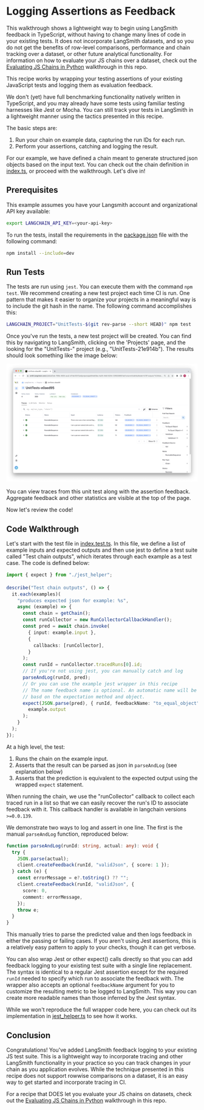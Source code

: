 # Logging Assertions as Feedback

This walkthrough shows a lightweight way to begin using LangSmith feedback in TypeScript, without having to change many lines of code
in your existing tests. It does not incorporate LangSmith datasets, and so you do not get the benefits of row-level comparisons, performance and chain tracking over a dataset, or other future analytical functionality. For information on how to evaluate your JS chains over a dataset, check out the [Evaluating JS Chains in Python](../eval-in-python/) walkthrough in this repo.

This recipe works by wrapping your testing assertions of your existing JavaScript tests and logging them as evaluation feedback.

We don't (yet) have full benchmarking functionality natively written in TypeScript, and you may already have some tests using
familiar testing harnesses like Jest or Mocha. You can still track your tests in LangSmith in a lightweight manner using the tactics presented in this recipe.

The basic steps are:

1. Run your chain on example data, capturing the run IDs for each run.
2. Perform your assertions, catching and logging the result.

For our example, we have defined a chain meant to generate structured json objects based on the input text. You can check out the chain definition in [index.ts](./src/index.ts), or proceed with the walkthrough. Let's dive in!

## Prerequisites

This example assumes you have your Langsmith account and organizational API key available:

```bash
export LANGCHAIN_API_KEY=<your-api-key>
```

To run the tests, install the requirements in the [package.json](./package.json) file with the following command:

```bash
npm install --include=dev
```

## Run Tests

The tests are run using `jest`. You can execute them with the command `npm test`. We recommend creating a new test project each time CI is run. One pattern that makes it easier to organize your projects in a meaningful way is to include the git hash in the name. The following command accomplishes this:

```bash
LANGCHAIN_PROJECT="UnitTests-$(git rev-parse --short HEAD)" npm test
```

Once you've run the tests, a new test project will be created. You can find this by navigating to LangSmith, clicking on the 'Projects' page, and the looking for the "UnitTests-<hash>" project (e.g., "UnitTests-21e914b"). The results should look something like the image below:

![Unit Test Project](img/resulting_project.png)

You can view traces from this unit test along with the assertion feedback. Aggregate feedback and other statistics are visible at the top of the page.

Now let's review the code!

## Code Walkthrough

Let's start with the test file in [index.test.ts](./tests/index.test.ts). In this file, we define a list of example inputs and expected outputs and then use
jest to define a test suite called "Test chain outputs", which iterates through each example as a test case. The code is defined below:


```typescript
import { expect } from "./jest_helper";

describe("Test chain outputs", () => {
  it.each(examples)(
    "produces expected json for example: %s",
    async (example) => {
      const chain = getChain();
      const runCollector = new RunCollectorCallbackHandler();
      const pred = await chain.invoke(
        { input: example.input },
        {
          callbacks: [runCollector],
        }
      );
      const runId = runCollector.tracedRuns[0].id;
      // If you're not using jest, you can manually catch and log
      parseAndLog(runId, pred);
      // Or you can use the example jest wrapper in this recipe
      // The name feedback name is optional. An automatic name will be inferred
      // basd on the expectation method and object.
      expect(JSON.parse(pred), { runId, feedbackName: "to_equal_object" }).toEqual(
        example.output
      );
    }
  );
});

```

At a high level, the test:

1. Runs the chain on the example input.
2. Asserts that the result can be parsed as json in `parseAndLog` (see explanation below)
3. Asserts that the prediction is equivalent to the expected output using the wrapped `expect` statement.

When running the chain, we use the "runCollector" callback to collect each traced run in a list so that we can
easily recover the run's ID to associate feedback with it. This callback handler is available in langchain versions `>=0.0.139`.

We demonstrate two ways to log and assert in one line. The first is the manual `parseAndLog` function, reproduced below:

```typescript
function parseAndLog(runId: string, actual: any): void {
  try {
    JSON.parse(actual);
    client.createFeedback(runId, "validJson", { score: 1 });
  } catch (e) {
    const errorMessage = e?.toString() ?? "";
    client.createFeedback(runId, "validJson", {
      score: 0,
      comment: errorMessage,
    });
    throw e;
  }
}
```

This manually tries to parse the predicted value and then logs feedback in either the passing or failing cases. If you aren't using Jest assertions, this is a relatively easy pattern to apply to your checks, though it can get verbose.

You can also wrap Jest or other expect() calls directly so that you can add feedback logging to your existing test suite with a single line replacement.
The syntax is identical to a regular Jest assertion except for the required `runId` needed to specify which run to associate the feedback with. The
wrapper also accepts an optional `feedbackName` argument for you to customize the resulting metric to be logged to LangSmith. This way you can create more
readable names than those inferred by the Jest syntax. 

While we won't reproduce the full wrapper code here, you can check out its implementation in [jest_helper.ts](./tests/jest_helper.ts) to see how it works.

## Conclusion

Congratulations! You've added LangSmith feedback logging to your existing JS test suite. This is a lightweight way to incorporate tracing and other LangSmith functionality
in your practice so you can track changes in your chain as you application evolves. While the technique presented in this recipe does not support rowwise comparisons on a dataset,
it is an easy way to get started and incorporate tracing in CI.

For a recipe that DOES let you evaluate your JS chains on datasets, check out the [Evaluating JS Chains in Python](../eval-in-python/) walkthrough in this repo.